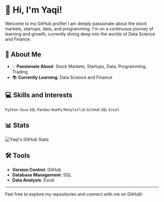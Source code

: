 # 👋 Hi, I'm Yaqi!

Welcome to my GitHub profile! I am deeply passionate about the stock markets, startups, data, and programming. I'm on a continuous journey of learning and growth, currently diving deep into the worlds of Data Science and Finance.

## 🚀 About Me

- 💡 **Passionate About**: Stock Markets, Startups, Data, Programming, Trading
- 📚 **Currently Learning**: Data Science and Finance

## 💻 Skills and Interests

`Python` `Java` `SQL` `Pandas` `NumPy` `Matplotlib` `GitHub` `SQL` `Excel`

## 📊 Stats

<img src="https://github-readme-stats-psi-beryl-68.vercel.app/api?username=qiqieva&theme=dracula&count_private=true&include_all_commits=true&show_icons=true&hide=contribs&rank_icon=github" alt="Yaqi's GitHub Stats"/>

## 🛠️ Tools

- **Version Control**: GitHub
- **Database Management**: SQL
- **Data Analysis**: Excel

---

Feel free to explore my repositories and connect with me on GitHub!
